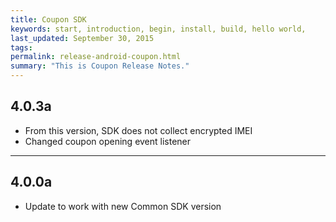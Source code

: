 ```yaml
---
title: Coupon SDK
keywords: start, introduction, begin, install, build, hello world,
last_updated: September 30, 2015
tags: 
permalink: release-android-coupon.html
summary: "This is Coupon Release Notes."
---
```


## 4.0.3a
* From this version, SDK does not collect encrypted IMEI
* Changed coupon opening event listener

---

## 4.0.0a
* Update to work with new Common SDK version
